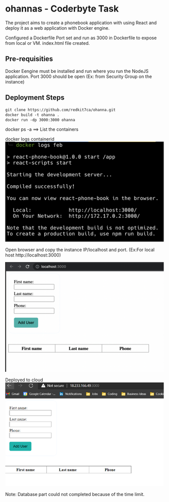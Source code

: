 # ohannas - Coderbyte Task
The project aims to create a phonebook application with using React and deploy it as a web application with Docker engine.
 
Configured a Dockerfile
Port set and run as 3000 in Dockerfile to expose from local or VM.
index.html file created.

## Pre-requisities
Docker Eengine must be installed and run where you run the NodeJS application.
Port 3000 should be open (Ex: from Security Group on the instance)

## Deployment Steps
```
git clone https://github.com/redkit7ca/ohanna.git
docker build -t ohanna .
docker run -dp 3000:3000 ohanna
```
docker ps -a   ==> List the containers

docker logs containerid
![docker-logs](./images/docker-logs.png)

Open browser and copy the instance IP/localhost and port.
(Ex:For local host http://localhost:3000)

![local-hosted-application](./images/application.png)

Deployed to cloud
![aws-instance-hosted-application](./images/hosted-aws-instance.png)

Note: Database part could not completed because of the time limit.